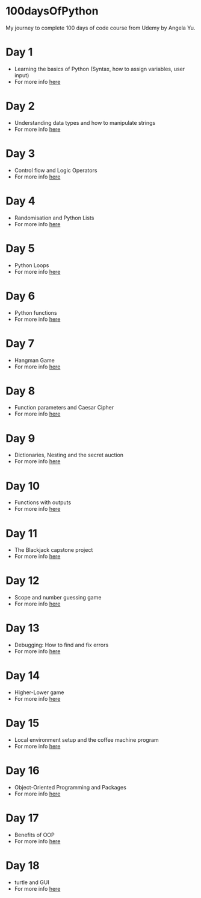 # 100daysOfPython
My journey to complete 100 days of code course from Udemy by Angela Yu.

# Day 1
- Learning the basics of Python (Syntax, how to assign variables, user input)
- For more info [here](Day1/Day1.md)

# Day 2
- Understanding data types and how to manipulate strings
- For more info [here](Day2/Day2.md)

# Day 3
- Control flow and Logic Operators
- For more info [here](Day3/Day3.md)

# Day 4
- Randomisation and Python Lists
- For more info [here](Day4/Day4.md)

# Day 5
- Python Loops
- For more info [here](Day5/Day5.md)

# Day 6
- Python functions
- For more info [here](Day6/Day6.md)

# Day 7
- Hangman Game
- For more info [here](Day7/Day7.md)

# Day 8
- Function parameters and Caesar Cipher
- For more info [here](Day8/Day8.md)

# Day 9
- Dictionaries, Nesting and the secret auction
- For more info [here](Day9/Day9.md)

# Day 10
- Functions with outputs
- For more info [here](Day10/Day10.md)

# Day 11
- The Blackjack capstone project
- For more info [here](Day11/Day11.md)

# Day 12
- Scope and number guessing game
- For more info [here](Day12/Day12.md)

# Day 13
- Debugging: How to find and fix errors
- For more info [here](Day13/Day13.md)

# Day 14
- Higher-Lower game 
- For more info [here](Day14/Day14.md)

# Day 15 
- Local environment setup and the coffee machine program
- For more info [here](Day15/Day15.md)

# Day 16
- Object-Oriented Programming and Packages
- For more info [here](Day16/Day16.md)

# Day 17
- Benefits of OOP
- For more info [here](Day17/Day17.md)

# Day 18
- turtle and GUI
- For more info [here](Day18/Day18.md)


